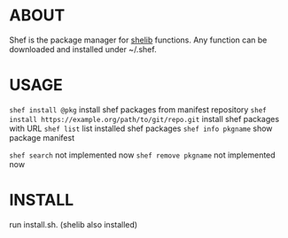 # ABOUT
Shef is the package manager for [shelib](https://github.com/okadash/shelib) functions. Any function can be downloaded and installed under ~/.shef.

# USAGE
`shef install @pkg` install shef packages from manifest repository
`shef install https://example.org/path/to/git/repo.git` install shef packages with URL
`shef list` list installed shef packages
`shef info pkgname` show package manifest

`shef search` not implemented now
`shef remove pkgname` not implemented now


# INSTALL
run install.sh.
(shelib also installed)
